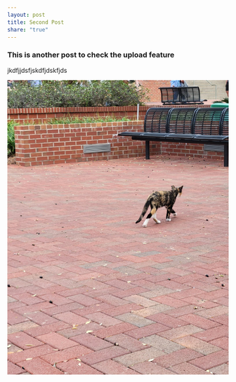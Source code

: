 ```yaml
---
layout: post
title: Second Post
share: "true"
---
```

### This is another post to check the upload feature
jkdfjjdsfjskdfjdskfjds

![cat2.jpg](/assets/images/cat2.jpg)